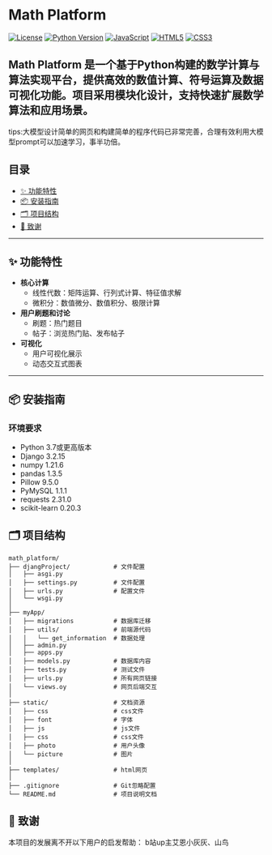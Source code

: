 # Math Platform

[![License](https://img.shields.io/badge/License-MIT-blue.svg)](https://opensource.org/licenses/MIT)
[![Python Version](https://img.shields.io/badge/Python-3.7%2B-blue)](https://www.python.org/)
[![JavaScript](https://img.shields.io/badge/JavaScript-ES6%2B-yellow)](https://developer.mozilla.org/en-US/docs/Web/JavaScript)
[![HTML5](https://img.shields.io/badge/HTML5-Latest-orange)](https://developer.mozilla.org/en-US/docs/Web/HTML)
[![CSS3](https://img.shields.io/badge/CSS3-Sass/SCSS-blueviolet)](https://developer.mozilla.org/en-US/docs/Web/CSS)

**Math Platform** 是一个基于Python构建的数学计算与算法实现平台，提供高效的数值计算、符号运算及数据可视化功能。项目采用模块化设计，支持快速扩展数学算法和应用场景。
---
tips:大模型设计简单的网页和构建简单的程序代码已非常完善，合理有效利用大模型prompt可以加速学习，事半功倍。

## 目录
- [✨ 功能特性](#-功能特性)
- [📦 安装指南](#-安装指南)
- [🗂️ 项目结构](#️-项目结构)
- [🤝 致谢](#-致谢)

---

## ✨ 功能特性
- **核心计算**  
  - 线性代数：矩阵运算、行列式计算、特征值求解
  - 微积分：数值微分、数值积分、极限计算
- **用户刷题和讨论**  
  - 刷题：热门题目
  - 帖子：浏览热门贴、发布帖子
- **可视化**  
  - 用户可视化展示
  - 动态交互式图表

---

## 📦 安装指南

### 环境要求
- Python 3.7或更高版本
- Django	3.2.15
- numpy	1.21.6
- pandas	1.3.5
- Pillow	9.5.0
- PyMySQL	1.1.1
- requests	2.31.0
- scikit-learn	0.20.3

## 🗂️ 项目结构

```text
math_platform/
├── djangProject/            # 文件配置
│   ├── asgi.py              
│   ├── settings.py          # 文件配置
│   ├── urls.py              # 配置文件
│   └── wsgi.py              
│
├── myApp/                   
│   ├── migrations           # 数据库迁移
│   ├── utils/               # 前端源代码
│   │   └── get_information  # 数据处理
│   ├── admin.py             
│   ├── apps.py               
│   ├── models.py            # 数据库内容
│   ├── tests.py             # 测试文件
│   ├── urls.py              # 所有网页链接
│   └── views.oy             # 网页后端交互
│
├── static/                  # 文档资源
│   ├── css                  # css文件
│   ├── font                 # 字体
│   ├── js                   # js文件
│   ├── css                  # css文件
│   ├── photo                # 用户头像
│   └── picture              # 图片
│
├── templates/               # html网页
│
├── .gitignore               # Git忽略配置
└── README.md                # 项目说明文档
```
## 🤝 致谢

本项目的发展离不开以下用户的启发帮助：
b站up主艾恩小灰灰、山鸟


